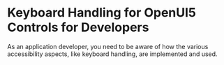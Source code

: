 <!-- loio3e631addc9094499a74242cba38e6def -->

# Keyboard Handling for OpenUI5 Controls for Developers

As an application developer, you need to be aware of how the various accessibility aspects, like keyboard handling, are implemented and used.

